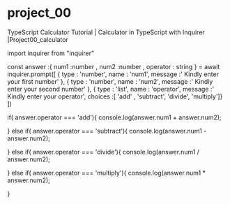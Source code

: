 # project_00
TypeScript Calculator Tutorial | Calculator in TypeScript with Inquirer |Project00_calculator


import inquirer from "inquirer"

const answer :{
    num1 :number ,
    num2 :number ,
    operator : string
} = await inquirer.prompt([
    {
        type : 'number',
        name : 'num1',
        message :' Kindly enter your first number'
    },
    {
        type : 'number',
        name : 'num2',
        message :' Kindly enter your second number'
    },
    { type : 'list',
    name : 'operator',
    message :' Kindly enter your operator',
    choices :[ 'add' , 'subtract', 'divide', 'multiply']}
])

if( answer.operator === 'add'){
    console.log(answer.num1 + answer.num2);
    
} else if( answer.operator === 'subtract'){
    console.log(answer.num1 - answer.num2);
    
} else if( answer.operator === 'divide'){
    console.log(answer.num1 / answer.num2);
    
} else if( answer.operator === 'multiply'){
    console.log(answer.num1 * answer.num2);
    
}
